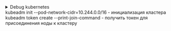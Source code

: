 <details>
<summary>Debug kubernetes</summary>
![debug KUBE](https://github.com/vyacheslav-PA/netology/blob/cbf32afc02a5af7cf7fe5213b6a4514484d8643c/docs/img/debug.png)
</details>
kubeadm init --pod-network-cidr=10.244.0.0/16 - инициализация кластера
kubeadm token create --print-join-command - получить токен для присоединения ноды к кластеру
